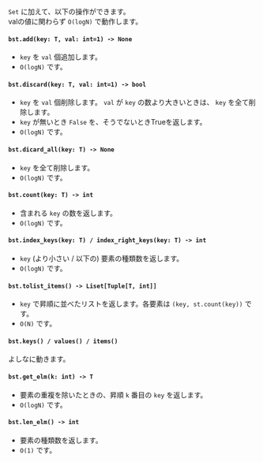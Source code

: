 `Set` に加えて、以下の操作ができます。  
valの値に関わらず `O(logN)` で動作します。

#### `bst.add(key: T, val: int=1) -> None`

- `key` を `val` 個追加します。
- `O(logN)` です。

#### `bst.discard(key: T, val: int=1) -> bool`

- `key` を `val` 個削除します。 `val` が `key` の数より大きいときは、 `key` を全て削除します。
- `key` が無いとき `False` を、そうでないときTrueを返します。
- `O(logN)` です。

#### `bst.dicard_all(key: T) -> None`

- `key` を全て削除します。
- `O(logN)` です。

#### `bst.count(key: T) -> int`

- 含まれる `key` の数を返します。
- `O(logN)` です。

#### `bst.index_keys(key: T) / index_right_keys(key: T) -> int`

- `key` (より小さい / 以下の) 要素の種類数を返します。
- `O(logN)` です。

#### `bst.tolist_items() -> Liset[Tuple[T, int]]`

- `key` で昇順に並べたリストを返します。各要素は `(key, st.count(key))` です。
- `O(N)` です。

#### `bst.keys() / values() / items()`

よしなに動きます。

#### `bst.get_elm(k: int) -> T`

- 要素の重複を除いたときの、昇順 `k` 番目の `key` を返します。
- `O(logN)` です。

#### `bst.len_elm() -> int`

- 要素の種類数を返します。
- `O(1)` です。


